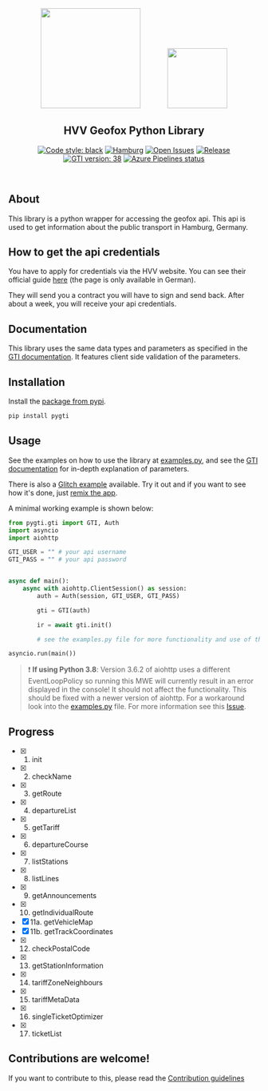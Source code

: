 <div align="center">

<img src="https://upload.wikimedia.org/wikipedia/commons/9/9d/LogoHVV.svg" width="200" style="margin-right: 50px">

<img src="https://upload.wikimedia.org/wikipedia/commons/thumb/5/5d/GEOFOX-LOGO.jpg/320px-GEOFOX-LOGO.jpg" width="120">

</div>

<h2 align="center">HVV Geofox Python Library</h2>

<p align="center">
  <a href="https://github.com/psf/black"><img alt="Code style: black" src="https://img.shields.io/badge/code%20style-black-000000.svg"></a>
  <a href=""><img alt="Hamburg" src="https://img.shields.io/badge/city-hamburg-e3000f"></a>
  <a href="https://github.com/vigonotion/pygti/issues"><img alt="Open Issues" src="https://img.shields.io/github/issues/vigonotion/pygti"></a>
  <a href="https://github.com/vigonotion/pygti/releases"><img alt="Release" src="https://img.shields.io/github/release/vigonotion/pygti"></a>
  <a href="https://api-test.geofox.de/gti/doc/index.jsp"><img alt="GTI version: 38" src="https://img.shields.io/badge/gti%20version-38-green.svg"></a>
  <a href="https://dev.azure.com/vigonotion/pygti/_build/latest?definitionId=1&branchName=master"><img alt="Azure Pipelines status" src="https://dev.azure.com/vigonotion/pygti/_apis/build/status/vigonotion.pygti?branchName=master"></a>

</p>

<p><br /></p>

## About

This library is a python wrapper for accessing the geofox api. This api is used to get information about the public transport in Hamburg, Germany.

## How to get the api credentials

You have to apply for credentials via the HVV website. You can see their official guide [here](https://www.hvv.de/de/fahrplaene/abruf-fahrplaninfos/datenabruf) (the page is only available in German).

They will send you a contract you will have to sign and send back. After about a week, you will receive your api credentials.

## Documentation

This library uses the same data types and parameters as specified in the [GTI documentation](https://api-test.geofox.de/gti/doc/index.jsp). It features client side validation of the parameters.

## Installation

Install the [package from pypi](https://pypi.org/project/pygti/).

```python
pip install pygti
```

## Usage

See the examples on how to use the library at [examples.py](https://github.com/vigonotion/pygti/blob/master/examples.py), and see the [GTI documentation](https://api-test.geofox.de/gti/doc/index.jsp) for in-depth explanation of parameters.

There is also a [Glitch example](https://pygti-examples.glitch.me/) available. Try it out and if you want to see how it's done, just [remix the app](https://glitch.com/edit/#!/pygti-examples).

A minimal working example is shown below:

```python
from pygti.gti import GTI, Auth
import asyncio
import aiohttp

GTI_USER = "" # your api username
GTI_PASS = "" # your api password


async def main():
    async with aiohttp.ClientSession() as session:
        auth = Auth(session, GTI_USER, GTI_PASS)

        gti = GTI(auth)

        ir = await gti.init()

        # see the examples.py file for more functionality and use of the payloads

asyncio.run(main())
```
> :exclamation: **If using Python 3.8**: Version 3.6.2 of aiohttp uses a different EventLoopPolicy so running this MWE will currently result in an error displayed in the console! It should not affect the functionality. This should be fixed with a newer version of aiohttp. For a workaround look into the [examples.py](https://github.com/vigonotion/pygti/blob/master/examples.py) file. For more information see this [Issue](https://github.com/aio-libs/aiohttp/issues/4324).


## Progress

- [x] 1. init
- [x] 2. checkName
- [x] 3. getRoute
- [x] 4. departureList
- [x] 5. getTariff
- [x] 6. departureCourse
- [x] 7. listStations
- [x] 8. listLines
- [x] 9. getAnnouncements
- [x] 10. getIndividualRoute
- [x] 11a. getVehicleMap
- [x] 11b. getTrackCoordinates
- [x] 12. checkPostalCode
- [x] 13. getStationInformation
- [x] 14. tariffZoneNeighbours
- [x] 15. tariffMetaData
- [x] 16. singleTicketOptimizer
- [x] 17. ticketList

## Contributions are welcome!

If you want to contribute to this, please read the [Contribution guidelines](CONTRIBUTING.md)
